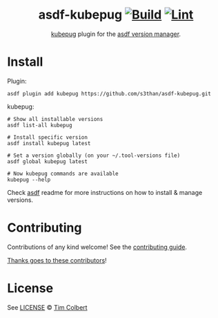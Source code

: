 <div align="center">

# asdf-kubepug [![Build](https://github.com/s3than/asdf-kubepug/actions/workflows/build.yml/badge.svg)](https://github.com/s3than/asdf-kubepug/actions/workflows/build.yml) [![Lint](https://github.com/s3than/asdf-kubepug/actions/workflows/lint.yml/badge.svg)](https://github.com/s3than/asdf-kubepug/actions/workflows/lint.yml)


[kubepug](https://github.com/rikatz/kubepug) plugin for the [asdf version manager](https://asdf-vm.com).

</div>

# Install

Plugin:

```shell
asdf plugin add kubepug https://github.com/s3than/asdf-kubepug.git
```

kubepug:

```shell
# Show all installable versions
asdf list-all kubepug

# Install specific version
asdf install kubepug latest

# Set a version globally (on your ~/.tool-versions file)
asdf global kubepug latest

# Now kubepug commands are available
kubepug --help
```

Check [asdf](https://github.com/asdf-vm/asdf) readme for more instructions on how to
install & manage versions.

# Contributing

Contributions of any kind welcome! See the [contributing guide](contributing.md).

[Thanks goes to these contributors](https://github.com/s3than/asdf-kubepug/graphs/contributors)!

# License

See [LICENSE](LICENSE) © [Tim Colbert](https://github.com/s3than/)
